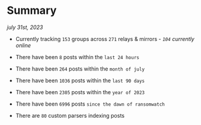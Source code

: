 
# Summary
_july 31st, 2023_

- Currently tracking `153` groups across `271` relays & mirrors - _`104` currently online_

- There have been `8` posts within the `last 24 hours`

- There have been `264` posts within the `month of july`

- There have been `1036` posts within the `last 90 days`

- There have been `2305` posts within the `year of 2023`

- There have been `6996` posts `since the dawn of ransomwatch`

- There are `80` custom parsers indexing posts
